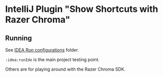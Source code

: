 # IntelliJ Plugin "Show Shortcuts with Razer Chroma"

## Running

See [IDEA Run configurations](.idea/runConfigurations) folder.

`:idea:runIde` is the main project testing point.

Others are for playing around with the Razer Chroma SDK.
